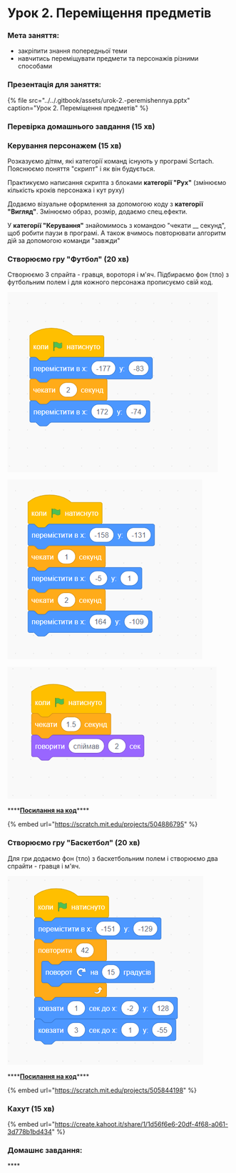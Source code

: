 # Урок 2. Переміщення предметів

### **Мета заняття:**

* закріпити знання попередньої теми
* навчитись переміщувати предмети та персонажів різними способами

### **Презентація для заняття:**

{% file src="../../.gitbook/assets/urok-2.-peremishennya.pptx" caption="Урок 2. Переміщення предметів" %}

### **Перевірка домашнього завдання \(15 хв\)**

### Керування персонажем \(15 хв\)

Розказуємо дітям, які категорії команд існують у програмі Scrtach. Пояснюємо поняття "скрипт" і як він будується.

Практикуємо написання скрипта з блоками **категорії "Рух"** \(змінюємо кількість кроків персонажа і кут руху\)

Додаємо візуальне оформлення за допомогою коду з **категорії "Вигляд"**. Змінюємо образ, розмір, додаємо спец.ефекти.

У **категорії "Керування"** знайомимось з командою "чекати \_\_ секунд", щоб робити паузи в програмі. А також вчимось повторювати алгоритм дій за допомогою команди "завжди"

### Створюємо гру "Футбол" \(20 хв\)

Створюємо 3 спрайта - гравця, вороторя і м'яч. Підбираємо фон \(тло\) з футбольним полем і для кожного персонажа прописуємо свій код.

![&#x421;&#x43F;&#x440;&#x430;&#x439;&#x442; &#x413;&#x440;&#x430;&#x432;&#x435;&#x446;&#x44C; &#x443; &#x444;&#x443;&#x442;&#x431;&#x43E;&#x43B;](../../.gitbook/assets/scratch_lesson2_player.png)

![&#x421;&#x43F;&#x440;&#x430;&#x439;&#x442; &#x41C;&apos;&#x44F;&#x447;](../../.gitbook/assets/scratch_lesson2_ball.png)

![&#x421;&#x43F;&#x440;&#x430;&#x439;&#x442; &#x412;&#x43E;&#x440;&#x43E;&#x442;&#x430;&#x440;](../../.gitbook/assets/image%20%283%29.png)

\*\*\*\*[**Посилання на код**](https://scratch.mit.edu/projects/504886795)\*\*\*\*

{% embed url="https://scratch.mit.edu/projects/504886795" %}

### Створюємо гру "Баскетбол" \(20 хв\)

Для гри додаємо фон \(тло\) з баскетбольним полем і створюємо два спрайти - гравця і м'яч. 

![&#x421;&#x43F;&#x440;&#x430;&#x439;&#x442; &#x41C;&apos;&#x44F;&#x447;](../../.gitbook/assets/image%20%284%29.png)

\*\*\*\*[**Посилання на код**](https://scratch.mit.edu/projects/505844198)\*\*\*\*

{% embed url="https://scratch.mit.edu/projects/505844198" %}

### **Кахут \(15 хв\)**

{% embed url="https://create.kahoot.it/share/1/1d56f6e6-20df-4f68-a061-3d778b1bd434" %}

### **Домашнє завдання:**

\*\*\*\*

